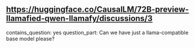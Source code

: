 ## https://huggingface.co/CausalLM/72B-preview-llamafied-qwen-llamafy/discussions/3

contains_question: yes
question_part: Can we have just a llama-compatible base model please?